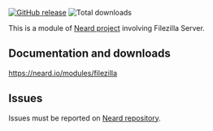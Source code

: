 [![GitHub release](https://img.shields.io/github/release/neard/module-filezilla.svg?style=flat-square)](https://github.com/neard/module-filezilla/releases/latest)
![Total downloads](https://img.shields.io/github/downloads/neard/module-filezilla/total.svg?style=flat-square)

This is a module of [Neard project](https://github.com/neard/neard) involving Filezilla Server.

## Documentation and downloads

https://neard.io/modules/filezilla

## Issues

Issues must be reported on [Neard repository](https://github.com/neard/neard/issues).
